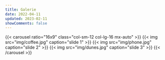```yaml
---
title: Galerie
date: 2022-04-11
updated: 2023-02-11
showComments: false
---
```


{{< carousel ratio="16x9" class="col-sm-12 col-lg-16 mx-auto" >}}
{{< img src="img/coffee.jpg" caption="slide 1" >}}
{{< img src="img/phone.jpg" caption="slide 2" >}}
{{< img src="img/dunes.jpg" caption="slide 3" >}}
{{< /carousel >}}
